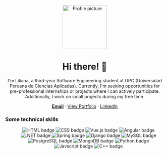 <div align="center">
  <img src="https://octodex.github.com/images/pusheencat.png" style="height: 10em; width: auto;" alt="Profile picture">
  <h1>Hi there! 👋</h1>
  <p>
  I'm Liliana, a third-year Software Engineering student at UPC (Universidad Peruana de Ciencias Aplicadas). Currently, I'm seeking opportunities for pre-professional internships or projects where I can actively participate. Additionally, I work on small projects during my free time.
  </p>
</div>
<div>
  <p align="center">
    <a href="mailto:lilifuye72@gmail.com" title="lilifuye72@gmail.com"><strong>Email</strong></a>
    ·
    <a href="https://lilianafu.netlify.app/" target="_blank">View Portfolio</a>
    ·
    <a href="https://www.linkedin.com/in/lilianafuye/" target="_blank" title="Checkout Liliana Fu's LinkedIn">LinkedIn</a>
  </p>
</div>
<div>
  <h3>Some technical skills</h3>
  <ul align="center">
    <img class="h-8 w-auto rounded-lg" src="https://img.shields.io/badge/HTML5-E34F26?style=for-the-badge&logo=html5&logoColor=white" alt="HTML badge"/>
    <img class="h-8 w-auto rounded-lg" src="https://img.shields.io/badge/CSS-239120?&style=for-the-badge&logo=css3&logoColor=white" alt="CSS badge"/>
    <img class="h-8 w-auto rounded-lg" src="https://img.shields.io/badge/Vue.js-35495E?style=for-the-badge&logo=vue.js&logoColor=4FC08D" alt="Vue.js badge"/>
    <img class="h-8 w-auto rounded-lg" src="https://img.shields.io/badge/AngularJS-E23237?style=for-the-badge&logo=angularjs&logoColor=white" alt="Angular badge"/>
    <img class="h-8 w-auto rounded-lg" src="https://img.shields.io/badge/.NET-5C2D91?style=for-the-badge&logo=.net&logoColor=white" alt=".NET badge"/>
    <img class="h-8 w-auto rounded-lg" src="https://img.shields.io/badge/Spring-6DB33F?style=for-the-badge&logo=spring&logoColor=white" alt="Spring badge"/>
    <img class="h-8 w-auto rounded-lg" src="https://img.shields.io/badge/Django-092E20?style=for-the-badge&logo=django&logoColor=white" alt="Django badge"/>
    <img class="h-8 w-auto rounded-lg" src="https://img.shields.io/badge/MySQL-00000F?style=for-the-badge&logo=mysql&logoColor=white" alt="MySQL badge"/>
    <img class="h-8 w-auto rounded-lg" src="https://img.shields.io/badge/PostgreSQL-316192?style=for-the-badge&logo=postgresql&logoColor=white" alt="PostgreSQL badge"/>
    <img class="h-8 w-auto rounded-lg" src="https://img.shields.io/badge/MongoDB-4EA94B?style=for-the-badge&logo=mongodb&logoColor=white" alt="MongoDB badge"/>
    <img class="h-8 w-auto rounded-lg" src="https://img.shields.io/badge/Python-14354C?style=for-the-badge&logo=python&logoColor=white" alt="Python badge"/>
    <img class="h-8 w-auto rounded-lg" src="https://img.shields.io/badge/JavaScript-F7DF1E?style=for-the-badge&logo=javascript&logoColor=black" alt="Javscript badge"/>
    <img class="h-8 w-auto rounded-lg" src="https://img.shields.io/badge/C%2B%2B-00599C?style=for-the-badge&logo=c%2B%2B&logoColor=white" alt="C++ badge"/>
  </ul>
</div>
